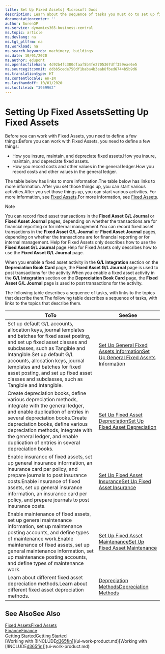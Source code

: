 ```yaml
---
title: Set Up Fixed Assets| Microsoft Docs
description: Learn about the sequence of tasks you must do to set up fixed assets, such as machinery or buildings.
documentationcenter: ''
author: SorenGP
ms.service: dynamics365-business-central
ms.topic: article
ms.devlang: na
ms.tgt_pltfrm: na
ms.workload: na
ms.search.keywords: machinery, buildings
ms.date: 10/01/2020
ms.author: edupont
ms.openlocfilehash: 4d92b4fc380dfaaf5b4fe2705367dff359eae6e5
ms.sourcegitcommit: ddbb5cede750df1baba4b3eab8fbed6744b5b9d6
ms.translationtype: HT
ms.contentlocale: en-IN
ms.lasthandoff: 10/01/2020
ms.locfileid: "3959962"
---
```

# <a name="setting-up-fixed-assets"></a><span data-ttu-id="c157a-103">Setting Up Fixed Assets</span><span class="sxs-lookup"><span data-stu-id="c157a-103">Setting Up Fixed Assets</span></span>
<span data-ttu-id="c157a-104">Before you can work with Fixed Assets, you need to define a few things:</span><span class="sxs-lookup"><span data-stu-id="c157a-104">Before you can work with Fixed Assets, you need to define a few things:</span></span>  

* <span data-ttu-id="c157a-105">How you insure, maintain, and depreciate fixed assets.</span><span class="sxs-lookup"><span data-stu-id="c157a-105">How you insure, maintain, and depreciate fixed assets.</span></span>  
* <span data-ttu-id="c157a-106">How you record costs and other values in the general ledger.</span><span class="sxs-lookup"><span data-stu-id="c157a-106">How you record costs and other values in the general ledger.</span></span>  

<span data-ttu-id="c157a-107">The table below has links to more information.</span><span class="sxs-lookup"><span data-stu-id="c157a-107">The table below has links to more information.</span></span> <span data-ttu-id="c157a-108">After you set those things up, you can start various activities.</span><span class="sxs-lookup"><span data-stu-id="c157a-108">After you set those things up, you can start various activities.</span></span> <span data-ttu-id="c157a-109">For more information, see [Fixed Assets](fa-manage.md).</span><span class="sxs-lookup"><span data-stu-id="c157a-109">For more information, see [Fixed Assets](fa-manage.md).</span></span>  

> [!NOTE]  
>   <span data-ttu-id="c157a-110">You can record fixed asset transactions in the **Fixed Asset G/L Journal** or **Fixed Asset Journal** pages, depending on whether the transactions are for financial reporting or for internal management.</span><span class="sxs-lookup"><span data-stu-id="c157a-110">You can record fixed asset transactions in the **Fixed Asset G/L Journal** or **Fixed Asset Journal** pages, depending on whether the transactions are for financial reporting or for internal management.</span></span> <span data-ttu-id="c157a-111">Help for Fixed Assets only describes how to use the **Fixed Asset G/L Journal** page.</span><span class="sxs-lookup"><span data-stu-id="c157a-111">Help for Fixed Assets only describes how to use the **Fixed Asset G/L Journal** page.</span></span>  

<span data-ttu-id="c157a-112">When you enable a fixed asset activity in the **G/L Integration** section on the **Depreciation Book Card** page, the **Fixed Asset G/L Journal** page is used to post transactions for the activity.</span><span class="sxs-lookup"><span data-stu-id="c157a-112">When you enable a fixed asset activity in the **G/L Integration** section on the **Depreciation Book Card** page, the **Fixed Asset G/L Journal** page is used to post transactions for the activity.</span></span>

<span data-ttu-id="c157a-113">The following table describes a sequence of tasks, with links to the topics that describe them.</span><span class="sxs-lookup"><span data-stu-id="c157a-113">The following table describes a sequence of tasks, with links to the topics that describe them.</span></span>  

| <span data-ttu-id="c157a-114">To</span><span class="sxs-lookup"><span data-stu-id="c157a-114">To</span></span> | <span data-ttu-id="c157a-115">See</span><span class="sxs-lookup"><span data-stu-id="c157a-115">See</span></span> |
| --- | --- |
| <span data-ttu-id="c157a-116">Set up default G/L accounts, allocation keys, journal templates and batches for fixed asset posting, and set up fixed asset classes and subclasses, such as Tangible and Intangible.</span><span class="sxs-lookup"><span data-stu-id="c157a-116">Set up default G/L accounts, allocation keys, journal templates and batches for fixed asset posting, and set up fixed asset classes and subclasses, such as Tangible and Intangible.</span></span> |[<span data-ttu-id="c157a-117">Set Up General Fixed Assets Information</span><span class="sxs-lookup"><span data-stu-id="c157a-117">Set Up General Fixed Assets Information</span></span>](fa-how-setup-general.md) |
| <span data-ttu-id="c157a-118">Create depreciation books, define various depreciation methods, integrate with the general ledger, and enable duplication of entries in several depreciation books.</span><span class="sxs-lookup"><span data-stu-id="c157a-118">Create depreciation books, define various depreciation methods, integrate with the general ledger, and enable duplication of entries in several depreciation books.</span></span> |[<span data-ttu-id="c157a-119">Set Up Fixed Asset Depreciation</span><span class="sxs-lookup"><span data-stu-id="c157a-119">Set Up Fixed Asset Depreciation</span></span>](fa-how-setup-depreciation.md) |
| <span data-ttu-id="c157a-120">Enable insurance of fixed assets, set up general insurance information, an insurance card per policy, and prepare journals to post insurance costs.</span><span class="sxs-lookup"><span data-stu-id="c157a-120">Enable insurance of fixed assets, set up general insurance information, an insurance card per policy, and prepare journals to post insurance costs.</span></span> |[<span data-ttu-id="c157a-121">Set Up Fixed Asset Insurance</span><span class="sxs-lookup"><span data-stu-id="c157a-121">Set Up Fixed Asset Insurance</span></span>](fa-how-setup-insurance.md) |
| <span data-ttu-id="c157a-122">Enable maintenance of fixed assets, set up general maintenance information, set up maintenance posting accounts, and define types of maintenance work.</span><span class="sxs-lookup"><span data-stu-id="c157a-122">Enable maintenance of fixed assets, set up general maintenance information, set up maintenance posting accounts, and define types of maintenance work.</span></span> |[<span data-ttu-id="c157a-123">Set Up Fixed Asset Maintenance</span><span class="sxs-lookup"><span data-stu-id="c157a-123">Set Up Fixed Asset Maintenance</span></span>](fa-how-setup-maintenance.md) |
| <span data-ttu-id="c157a-124">Learn about different fixed asset depreciation methods.</span><span class="sxs-lookup"><span data-stu-id="c157a-124">Learn about different fixed asset depreciation methods.</span></span> |[<span data-ttu-id="c157a-125">Depreciation Methods</span><span class="sxs-lookup"><span data-stu-id="c157a-125">Depreciation Methods</span></span>](fa-depreciation-methods.md) |

## <a name="see-also"></a><span data-ttu-id="c157a-126">See Also</span><span class="sxs-lookup"><span data-stu-id="c157a-126">See Also</span></span>
[<span data-ttu-id="c157a-127">Fixed Assets</span><span class="sxs-lookup"><span data-stu-id="c157a-127">Fixed Assets</span></span>](fa-manage.md)  
[<span data-ttu-id="c157a-128">Finance</span><span class="sxs-lookup"><span data-stu-id="c157a-128">Finance</span></span>](finance.md)  
[<span data-ttu-id="c157a-129">Getting Started</span><span class="sxs-lookup"><span data-stu-id="c157a-129">Getting Started</span></span>](product-get-started.md)  
<span data-ttu-id="c157a-130">[Working with [!INCLUDE[d365fin](includes/d365fin_md.md)]](ui-work-product.md)</span><span class="sxs-lookup"><span data-stu-id="c157a-130">[Working with [!INCLUDE[d365fin](includes/d365fin_md.md)]](ui-work-product.md)</span></span>
